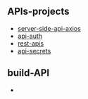 ## APIs-projects

- [server-side-api-axios](https://github.com/devliwa/server-side-api-axios)
- [api-auth](https://github.com/devliwa/api-auth)
- [rest-apis](https://github.com/devliwa/rest-apis)
- [api-secrets](https://github.com/devliwa/api-secrets)


## build-API
-

